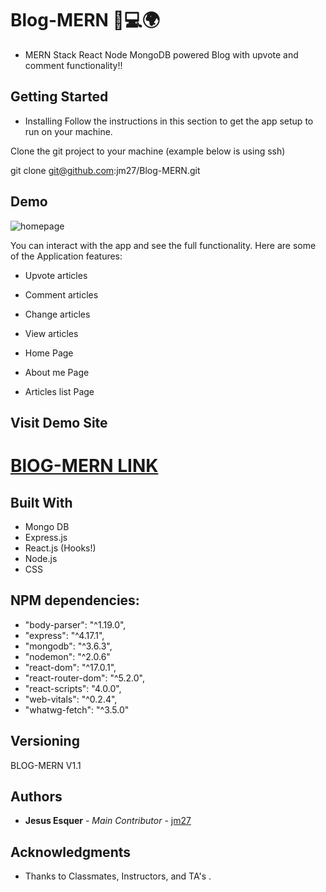 # Blog-MERN 📱💻🌍

- MERN Stack React Node MongoDB powered Blog with upvote and comment functionality!!

## Getting Started

- Installing
  Follow the instructions in this section to get the app setup to run on your machine.

Clone the git project to your machine (example below is using ssh)

git clone git@github.com:jm27/Blog-MERN.git

## Demo

<!-- blank line -->

![homepage](gif/BLOG_MERN.gif)

<!-- blank line -->

You can interact with the app and see the full functionality.
Here are some of the Application features:

- Upvote articles

- Comment articles

- Change articles

- View articles

- Home Page

- About me Page

- Articles list Page

## Visit Demo Site

# [BlOG-MERN LINK](http://ec2-3-138-155-249.us-east-2.compute.amazonaws.com/ "Homepage")

## Built With

- Mongo DB
- Express.js
- React.js (Hooks!)
- Node.js
- CSS

## NPM dependencies:

- "body-parser": "^1.19.0",
- "express": "^4.17.1",
- "mongodb": "^3.6.3",
- "nodemon": "^2.0.6"
- "react-dom": "^17.0.1",
- "react-router-dom": "^5.2.0",
- "react-scripts": "4.0.0",
- "web-vitals": "^0.2.4",
- "whatwg-fetch": "^3.5.0"


## Versioning
BLOG-MERN V1.1

## Authors

* **Jesus Esquer** - *Main Contributor* - [jm27](https://github.com/jm27)


## Acknowledgments

* Thanks to Classmates, Instructors, and TA's .
